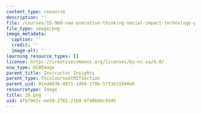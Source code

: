 ```yaml
---
content_type: resource
description: ''
file: /courses/15-960-new-executive-thinking-social-impact-technology-projects-fall-2017-spring-2018/4fbf9e2cee59278221b9bf48b8dc9345_26.png
file_type: image/png
image_metadata:
  caption: ''
  credit: ''
  image-alt: ''
learning_resource_types: []
license: https://creativecommons.org/licenses/by-nc-sa/4.0/
ocw_type: OCWImage
parent_title: Instructor Insights
parent_type: ThisCourseAtMITSection
parent_uid: 01ed4036-4971-1d69-1f8b-5f33e31948a5
resourcetype: Image
title: 26.png
uid: 4fbf9e2c-ee59-2782-21b9-bf48b8dc9345
---
```

